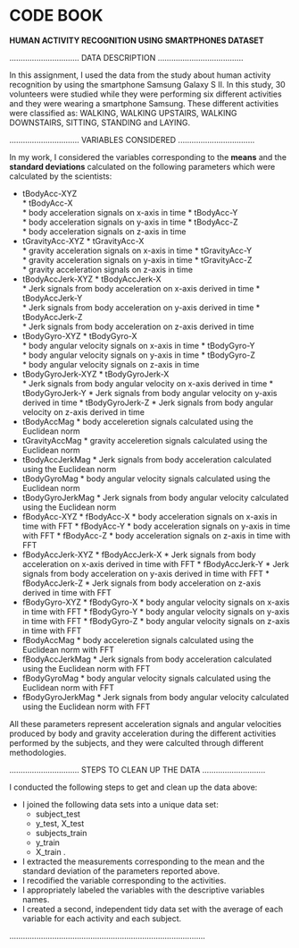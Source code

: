 CODE BOOK
========================================================

<strong> HUMAN ACTIVITY RECOGNITION USING SMARTPHONES DATASET</strong>

............................... DATA DESCRIPTION ......................................


In this assignment, I used the data from the study about human activity recognition by using the smartphone Samsung Galaxy S II. 
In this study, 30 volunteers were studied while they were performing six different activities and they were wearing a smartphone Samsung.
These different activities were classified as: WALKING, WALKING UPSTAIRS, WALKING DOWNSTAIRS, SITTING, STANDING and LAYING.

............................... VARIABLES CONSIDERED ..................................

In my work, I considered the variables corresponding to the <strong>means</strong> and the <strong>standard deviations</strong> calculated on the following parameters which were calculated by the scientists:

* tBodyAcc-XYZ  
      * tBodyAcc-X  
        * body acceleration signals on x-axis in time
      * tBodyAcc-Y  
        * body acceleration signals on y-axis in time 
      * tBodyAcc-Z  
        * body acceleration signals on z-axis in time
* tGravityAcc-XYZ
      * tGravityAcc-X  
        * gravity acceleration signals on x-axis in time
      * tGravityAcc-Y  
        * gravity acceleration signals on y-axis in time
      * tGravityAcc-Z  
        * gravity acceleration signals on z-axis in time
* tBodyAccJerk-XYZ
      * tBodyAccJerk-X   
        * Jerk signals from body acceleration on x-axis derived in time
      * tBodyAccJerk-Y   
        * Jerk signals from body acceleration on y-axis derived in time
      * tBodyAccJerk-Z   
        * Jerk signals from body acceleration on z-axis derived in time
* tBodyGyro-XYZ
      * tBodyGyro-X   
        * body angular velocity signals on x-axis in time
      * tBodyGyro-Y   
        * body angular velocity signals on y-axis in time
      * tBodyGyro-Z   
        * body angular velocity signals on z-axis in time
* tBodyGyroJerk-XYZ
      * tBodyGyroJerk-X  
        * Jerk signals from body angular velocity on x-axis derived in time
      * tBodyGyroJerk-Y
        * Jerk signals from body angular velocity on y-axis derived in time
      * tBodyGyroJerk-Z
        * Jerk signals from body angular velocity on z-axis derived in time
* tBodyAccMag
      * body acceleretion signals calculated using the Euclidean norm 
* tGravityAccMag
      * gravity acceleretion signals calculated using the Euclidean norm
* tBodyAccJerkMag
      * Jerk signals from body acceleration calculated using the Euclidean norm
* tBodyGyroMag
      * body angular velocity signals calculated using the Euclidean norm
* tBodyGyroJerkMag
      * Jerk signals from body angular velocity calculated using the Euclidean norm
* fBodyAcc-XYZ
      * fBodyAcc-X
        * body acceleration signals on x-axis in time with FFT
      * fBodyAcc-Y
        * body acceleration signals on y-axis in time with FFT
      * fBodyAcc-Z
        * body acceleration signals on z-axis in time with FFT      
* fBodyAccJerk-XYZ
      * fBodyAccJerk-X
        * Jerk signals from body acceleration on x-axis derived in time with FFT 
      * fBodyAccJerk-Y
        * Jerk signals from body acceleration on y-axis derived in time with FFT 
      * fBodyAccJerk-Z
        * Jerk signals from body acceleration on z-axis derived in time with FFT     
* fBodyGyro-XYZ
      * fBodyGyro-X
        * body angular velocity signals on x-axis in time with FFT
      * fBodyGyro-Y
        * body angular velocity signals on y-axis in time with FFT
      * fBodyGyro-Z
        * body angular velocity signals on z-axis in time with FFT      
* fBodyAccMag
      * body acceleretion signals calculated using the Euclidean norm with FFT
* fBodyAccJerkMag
      * Jerk signals from body acceleration calculated using the Euclidean norm with FFT
* fBodyGyroMag
      * body angular velocity signals calculated using the Euclidean norm with FFT
* fBodyGyroJerkMag
      * Jerk signals from body angular velocity calculated using the Euclidean norm with FFT



All these parameters represent acceleration signals and angular velocities produced by body and gravity acceleration during the different activities performed by the subjects, and they were calculted through different methodologies. 


............................... STEPS TO CLEAN UP THE DATA ............................


I conducted the following steps to get and clean up the data above:

* I joined the following data sets into a unique data set: 
  * subject_test
  * y_test, X_test
  * subjects_train
  * y_train 
  * X_train .
* I extracted the measurements corresponding to the mean and the standard deviation of the parameters reported above.
* I recodified the variable corresponding to the activities.
* I appropriately labeled the variables with the descriptive variables names.
* I created a second, independent tidy data set with the average of each variable for each activity and each subject.

.......................................................................................



